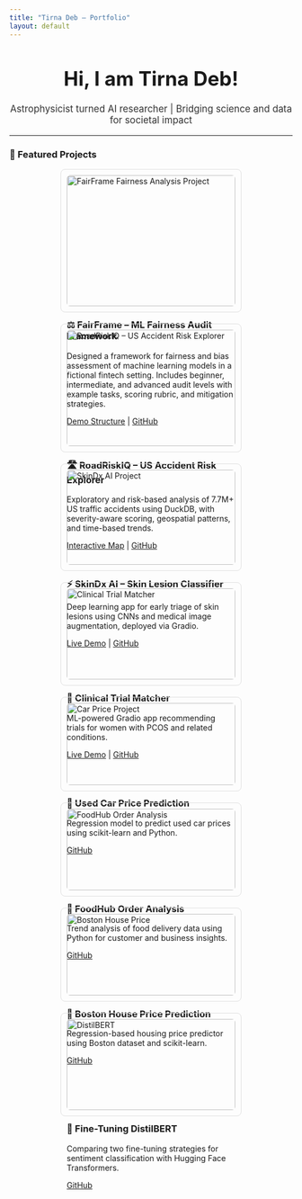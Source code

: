 ```yaml
---
title: "Tirna Deb – Portfolio"
layout: default
---
```


<div style="text-align: center; margin-top: 40px;">
  <h1 style="font-size: 2.5em; font-weight: bold;">Hi, I am Tirna Deb!</h1>
  <p style="font-size: 1.2em; margin-top: 10px; color: #333;">
    Astrophysicist turned AI researcher | Bridging science and data for societal impact
  </p>
</div>


<hr>

### 🧠 Featured Projects

<div style="display: flex; flex-wrap: wrap; gap: 20px; justify-content: center;">

<div class="project-card" style="width: 300px; border: 1px solid #e0e0e0; border-radius: 8px; padding: 10px;">
    <img src="/assets/Fairframe_project.jpg" alt="FairFrame Fairness Analysis Project" style="width:100%; border-radius: 6px;">
    <h3>⚖️ FairFrame – ML Fairness Audit Framework</h3>
    <p>Designed a framework for fairness and bias assessment of machine learning models in a fictional fintech setting. Includes beginner, intermediate, and advanced audit levels with example tasks, scoring rubric, and mitigation strategies.</p>
        <a href="https://drtirnadeb.github.io/road-risk-iq/us_composite_risk_map.html" target="_blank">Demo Structure</a> |
    <a href="https://github.com/drtirnadeb/FairFrame" target="_blank">GitHub</a>
</div>


<div class="project-card" style="width: 300px; border: 1px solid #e0e0e0; border-radius: 8px; padding: 10px;">
    <img src="/assets/RoadRiskIQ.png" alt="RoadRiskIQ – US Accident Risk Explorer" style="width:100%; border-radius: 6px;">
    <h3>🛣️ RoadRiskIQ – US Accident Risk Explorer</h3>
    <p>Exploratory and risk-based analysis of 7.7M+ US traffic accidents using DuckDB, with severity-aware scoring, geospatial patterns, and time-based trends.</p>
      <a href="https://drtirnadeb.github.io/road-risk-iq/us_composite_risk_map.html" target="_blank">Interactive Map</a> |
    <a href="https://github.com/drtirnadeb/road-risk-iq" target="_blank">GitHub</a>
</div>

<div class="project-card" style="width: 300px; border: 1px solid #e0e0e0; border-radius: 8px; padding: 10px;">
    <img src="/assets/skindx_ai_project.jpg" alt="SkinDx AI Project" style="width:100%; border-radius: 6px;">
    <h3>⚡ SkinDx AI – Skin Lesion Classifier</h3>
    <p>Deep learning app for early triage of skin lesions using CNNs and medical image augmentation, deployed via Gradio.</p>
      <a href="https://huggingface.co/spaces/tirnadebphd/SkinDx-App" target="_blank">Live Demo</a> |
    <a href="https://github.com/drtirnadeb/skindx-ai-lesion-classifier" target="_blank">GitHub</a>
</div>


  <div class="project-card" style="width: 300px; border: 1px solid #e0e0e0; border-radius: 8px; padding: 10px;">
    <img src="/assets/Clinical_trial_matcher.jpg" alt="Clinical Trial Matcher" style="width:100%; border-radius: 6px;">
    <h3>🧬 Clinical Trial Matcher</h3>
    <p>ML-powered Gradio app recommending trials for women with PCOS and related conditions.</p>
    <a href="https://huggingface.co/spaces/tirnadebphd/clinical-trial-matcher" target="_blank">Live Demo</a> |
    <a href="https://github.com/drtirnadeb/clinical-trial-matcher" target="_blank">GitHub</a>
  </div>
  

   <div class="project-card" style="width: 300px; border: 1px solid #e0e0e0; border-radius: 8px; padding: 10px;">
    <img src="/assets/used_car_prediction.jpg" alt="Car Price Project" style="width:100%; border-radius: 6px;">
    <h3>🚗 Used Car Price Prediction</h3>
    <p>Regression model to predict used car prices using scikit-learn and Python.</p>
    <a href="https://github.com/drtirnadeb/Used_cars_price_prediction" target="_blank">GitHub</a>
  </div>
  

  <div class="project-card" style="width: 300px; border: 1px solid #e0e0e0; border-radius: 8px; padding: 10px;">
    <img src="/assets/foodhub_order_analysis.jpg" alt="FoodHub Order Analysis" style="width:100%; border-radius: 6px;">
    <h3>🍔 FoodHub Order Analysis</h3>
    <p>Trend analysis of food delivery data using Python for customer and business insights.</p>
    <a href="https://github.com/drtirnadeb/FoodHub_data_analysis" target="_blank">GitHub</a>
  </div>

  <div class="project-card" style="width: 300px; border: 1px solid #e0e0e0; border-radius: 8px; padding: 10px;">
    <img src="/assets/boston_housing_price.jpg" alt="Boston House Price" style="width:100%; border-radius: 6px;">
    <h3>🏡 Boston House Price Prediction</h3>
    <p>Regression-based housing price predictor using Boston dataset and scikit-learn.</p>
     <a href="https://github.com/drtirnadeb/Boston_housing_price_prediction" target="_blank">GitHub</a>
  </div>

  <div class="project-card" style="width: 300px; border: 1px solid #e0e0e0; border-radius: 8px; padding: 10px;">
    <img src="/assets/llm_fine_tuning.jpg" alt="DistilBERT" style="width:100%; border-radius: 6px;">
    <h3>🤖 Fine-Tuning DistilBERT</h3>
    <p>Comparing two fine-tuning strategies for sentiment classification with Hugging Face Transformers.</p>
   <a href="https://github.com/drtirnadeb/llm-finetuning-comparison" target="_blank">GitHub</a>
  </div>


</div>
